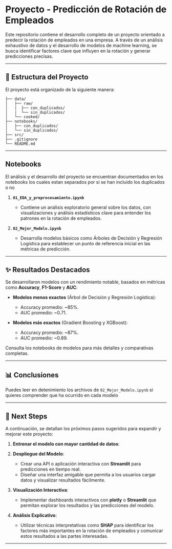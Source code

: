 # Proyecto - Predicción de Rotación de Empleados

Este repositorio contiene el desarrollo completo de un proyecto orientado a predecir la rotación de empleados en una empresa. A través de un análisis exhaustivo de datos y el desarrollo de modelos de machine learning, se busca identificar factores clave que influyen en la rotación y generar predicciones precisas.

---

## 📂 Estructura del Proyecto

El proyecto está organizado de la siguiente manera:

````
├── data/
│   ├── raw/
│   |  ├── con_duplicados/
│   |  └── sin_duplicados/
│   └── cooked/
├── notebooks/
│   ├── con_duplicados/
│   └── sin_duplicados/
├── src/
├── .gitignore
└── README.md
  ````


---

## **Notebooks**

El análisis y el desarrollo del proyecto se encuentran documentados en los notebooks los cuales estan separados por si se han incluido los duplicados o no 

1. **`01_EDA_y_preprocesamiento.ipynb`**  
   - Contiene un análisis exploratorio general sobre los datos, con visualizaciones y análisis estadísticos clave para entender los patrones en la rotación de empleados.

2. **`02_Mejor_Modelo.ipynb`**  
   - Desarrolla modelos básicos como Árboles de Decisión y Regresión Logística para establecer un punto de referencia inicial en las métricas de predicción.


---



## ✨ Resultados Destacados

Se desarrollaron modelos con un rendimiento notable, basados en métricas como **Accuracy**, **F1-Score** y **AUC**:

- **Modelos menos exactos** (Árbol de Decisión y Regresión Logística):  
  - Accuracy promedio: ~85%.
  - AUC promedio: ~0.71.

- **Modelos más exactos** (Gradient Boosting y XGBoost):  
  - Accuracy promedio: ~87%.
  - AUC promedio: ~0.89.

Consulta los notebooks de modelos para más detalles y comparativas completas.

---

## 📊 Conclusiones

Puedes leer en detenimiento los archivos de ``02_Mejor_Modelo.ipynb`` si quieres comprender que ha ocurrido en cada modelo

---



## 🚀 Next Steps

A continuación, se detallan los próximos pasos sugeridos para expandir y mejorar este proyecto:

1. **Entrenar el modelo con mayor cantidad de datos**:

2. **Despliegue del Modelo**:
   - Crear una API o aplicación interactiva con **Streamlit** para predicciones en tiempo real.
   - Diseñar una interfaz amigable que permita a los usuarios cargar datos y visualizar resultados fácilmente.

3. **Visualización Interactiva**:
   - Implementar dashboards interactivos con **plotly** o **Streamlit** que permitan explorar los resultados y las predicciones del modelo.

5. **Análisis Explicativo**:
   - Utilizar técnicas interpretativas como **SHAP** para identificar los factores más importantes en la rotación de empleados y comunicar estos resultados a las partes interesadas.

---

